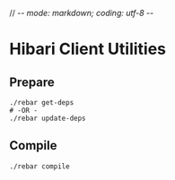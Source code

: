 // -*- mode: markdown; coding: utf-8 -*-

Hibari Client Utilities
=======================

Prepare
-------

    ./rebar get-deps
    # -OR -
    ./rebar update-deps


Compile
-------
    ./rebar compile

